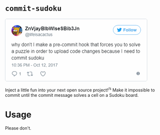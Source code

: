 # `commit-sudoku`

[![Tweet: why don't I make a pre-commit hook that forces you to solve a puzzle in order to upload code changes because I need to commit sudoku](https://raw.githubusercontent.com/milkey-mouse/commit-sudoku/master/tweet.png)](https://twitter.com/lifeisacactus/status/918712144551493633)

Inject a little fun into your next open source project!<sup>/s</sup> Make it impossible to commit until the commit message solves a cell on a Sudoku board.

# Usage

Please don't.